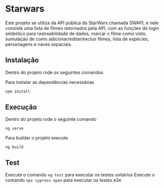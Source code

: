 # Starwars

Este projeto se utiliza da API pública do StarWars chamada SWAPI, e nele consiste uma lista de filmes retornados pela API, com as funções de login simbólico para rastreabilidade de dados, marcar o filme como visto, sumulação de como adicionar/editar/excluir filmes, lista de espécies, personagens e naves espaciais.

## Instalação

Dentro do projeto rode os seguintes comandos

Para instalar as dependências necessárias

```bash
npm install
```

## Execução

Dentro do projeto rode o seguinte comando

```
ng serve
```

Para buildar o projeto execute

```
ng build
```

## Test

Execute o comando `ng test` para executar os testes unitários
Execute o comando `npx cypress open` para executar os testes e2e
